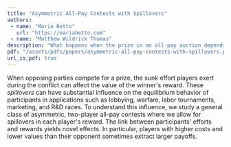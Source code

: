 ```yaml
---
title: "Asymmetric All-Pay Contests with Spillovers"
authors:
 - name: "Maria Betto"
   url: "https://mariabetto.com"
 - name: "Matthew Wildrick Thomas"
description: "What happens when the prize in an all-pay auction depends on players' bids?"
pdf: "/assets/pdfs/papers/asymmetric-all-pay-contests-with-spillovers.pdf"
url_is_pdf: true
---
```


When opposing parties compete for a  prize, the sunk effort players exert during the conflict can affect the value of the winner's reward. These *spillovers* can have substantial influence on the equilibrium behavior of participants in applications such as lobbying, warfare, labor tournaments, marketing, and R&D races. To understand this influence, we study a general class of asymmetric, two-player all-pay contests where we allow for spillovers in each player's reward.  The link between participants' efforts and rewards yields novel effects. In particular, players with higher costs and lower values than their opponent sometimes extract larger payoffs.